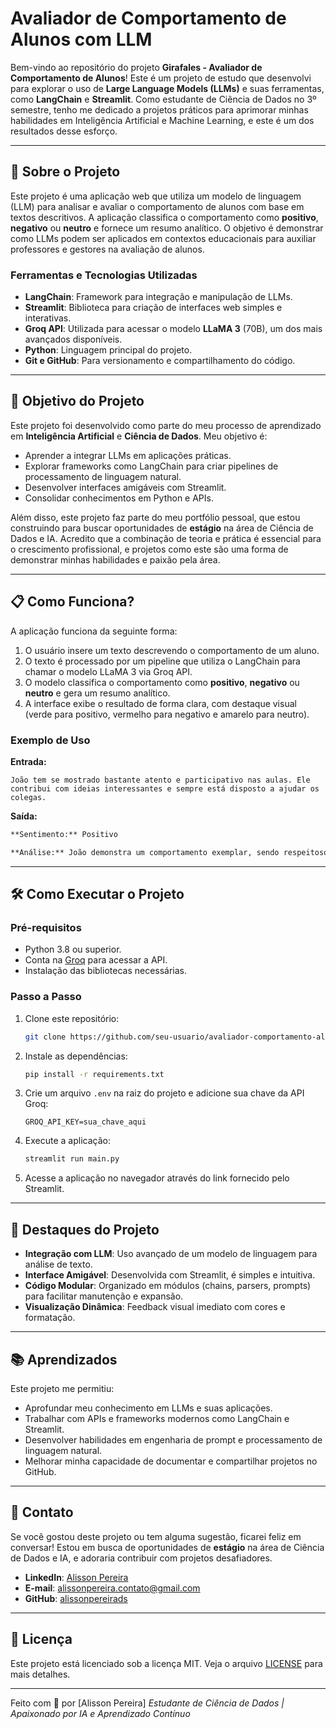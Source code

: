 
# Avaliador de Comportamento de Alunos com LLM

Bem-vindo ao repositório do projeto **Girafales - Avaliador de Comportamento de Alunos**! Este é um projeto de estudo que desenvolvi para explorar o uso de **Large Language Models (LLMs)** e suas ferramentas, como **LangChain** e **Streamlit**. Como estudante de Ciência de Dados no 3º semestre, tenho me dedicado a projetos práticos para aprimorar minhas habilidades em Inteligência Artificial e Machine Learning, e este é um dos resultados desse esforço.

---

## 🚀 Sobre o Projeto

Este projeto é uma aplicação web que utiliza um modelo de linguagem (LLM) para analisar e avaliar o comportamento de alunos com base em textos descritivos. A aplicação classifica o comportamento como **positivo**, **negativo** ou **neutro** e fornece um resumo analítico. O objetivo é demonstrar como LLMs podem ser aplicados em contextos educacionais para auxiliar professores e gestores na avaliação de alunos.

### Ferramentas e Tecnologias Utilizadas

- **LangChain**: Framework para integração e manipulação de LLMs.
- **Streamlit**: Biblioteca para criação de interfaces web simples e interativas.
- **Groq API**: Utilizada para acessar o modelo **LLaMA 3** (70B), um dos mais avançados disponíveis.
- **Python**: Linguagem principal do projeto.
- **Git e GitHub**: Para versionamento e compartilhamento do código.

---

## 🎯 Objetivo do Projeto

Este projeto foi desenvolvido como parte do meu processo de aprendizado em **Inteligência Artificial** e **Ciência de Dados**. Meu objetivo é:
- Aprender a integrar LLMs em aplicações práticas.
- Explorar frameworks como LangChain para criar pipelines de processamento de linguagem natural.
- Desenvolver interfaces amigáveis com Streamlit.
- Consolidar conhecimentos em Python e APIs.

Além disso, este projeto faz parte do meu portfólio pessoal, que estou construindo para buscar oportunidades de **estágio** na área de Ciência de Dados e IA. Acredito que a combinação de teoria e prática é essencial para o crescimento profissional, e projetos como este são uma forma de demonstrar minhas habilidades e paixão pela área.

---

## 📋 Como Funciona?

A aplicação funciona da seguinte forma:
1. O usuário insere um texto descrevendo o comportamento de um aluno.
2. O texto é processado por um pipeline que utiliza o LangChain para chamar o modelo LLaMA 3 via Groq API.
3. O modelo classifica o comportamento como **positivo**, **negativo** ou **neutro** e gera um resumo analítico.
4. A interface exibe o resultado de forma clara, com destaque visual (verde para positivo, vermelho para negativo e amarelo para neutro).

### Exemplo de Uso

**Entrada:**
```text
João tem se mostrado bastante atento e participativo nas aulas. Ele contribui com ideias interessantes e sempre está disposto a ajudar os colegas.
```

**Saída:**
```markdown
**Sentimento:** Positivo

**Análise:** João demonstra um comportamento exemplar, sendo respeitoso, participativo e colaborativo, contribuindo para um ambiente de aprendizado agradável e produtivo.
```

---

## 🛠️ Como Executar o Projeto

### Pré-requisitos

- Python 3.8 ou superior.
- Conta na [Groq](https://groq.com/) para acessar a API.
- Instalação das bibliotecas necessárias.

### Passo a Passo

1. Clone este repositório:
   ```bash
   git clone https://github.com/seu-usuario/avaliador-comportamento-alunos.git
   ```

2. Instale as dependências:
   ```bash
   pip install -r requirements.txt
   ```

3. Crie um arquivo `.env` na raiz do projeto e adicione sua chave da API Groq:
   ```env
   GROQ_API_KEY=sua_chave_aqui
   ```

4. Execute a aplicação:
   ```bash
   streamlit run main.py
   ```

5. Acesse a aplicação no navegador através do link fornecido pelo Streamlit.

---

## 🌟 Destaques do Projeto

- **Integração com LLM**: Uso avançado de um modelo de linguagem para análise de texto.
- **Interface Amigável**: Desenvolvida com Streamlit, é simples e intuitiva.
- **Código Modular**: Organizado em módulos (chains, parsers, prompts) para facilitar manutenção e expansão.
- **Visualização Dinâmica**: Feedback visual imediato com cores e formatação.

---

## 📚 Aprendizados

Este projeto me permitiu:
- Aprofundar meu conhecimento em LLMs e suas aplicações.
- Trabalhar com APIs e frameworks modernos como LangChain e Streamlit.
- Desenvolver habilidades em engenharia de prompt e processamento de linguagem natural.
- Melhorar minha capacidade de documentar e compartilhar projetos no GitHub.

---

## 📩 Contato

Se você gostou deste projeto ou tem alguma sugestão, ficarei feliz em conversar! Estou em busca de oportunidades de **estágio** na área de Ciência de Dados e IA, e adoraria contribuir com projetos desafiadores.

- **LinkedIn**: [Alisson Pereira](https://www.linkedin.com/in/alisson-pereira-ds/)
- **E-mail**: alissonpereira.contato@gmail.com
- **GitHub**: [alissonpereirads](https://github.com/alissonpereirads)

---

## 📜 Licença

Este projeto está licenciado sob a licença MIT. Veja o arquivo [LICENSE](LICENSE) para mais detalhes.

---

Feito com 💙 por [Alisson Pereira]
*Estudante de Ciência de Dados | Apaixonado por IA e Aprendizado Contínuo*






